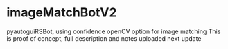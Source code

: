 # imageMatchBotV2
 pyautoguiRSBot, using confidence openCV option for image matching
This is proof of concept, full description and notes uploaded next update
